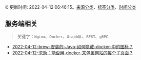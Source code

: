 :alarm_clock: 更新时间: 2022-04-12 06:46:15。[来源分类](../README.md)、[标签分类](../TAGS.md)、[时间分类](../TIMELINE.md)

## 服务端相关


> 关键字：`Nginx`、`Docker`、`GraphQL`、`REST`、`gRPC`



- [2022-04-12-brew-安装的-Java-如何隐藏-docker-中的图标？](https://www.v2ex.com/t/846518) 
- [2022-04-12-求助：能否用-docker-来包裹网站的每个子页面？](https://www.v2ex.com/t/846493) 